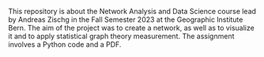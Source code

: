 This repository is about the Network Analysis and Data Science course lead by Andreas Zischg in the Fall Semester 2023 at the Geographic Institute Bern. The aim of the project was to create a network,
as well as to visualize it and to apply statistical graph theory measurement. The assignment involves a Python code and a PDF. 
